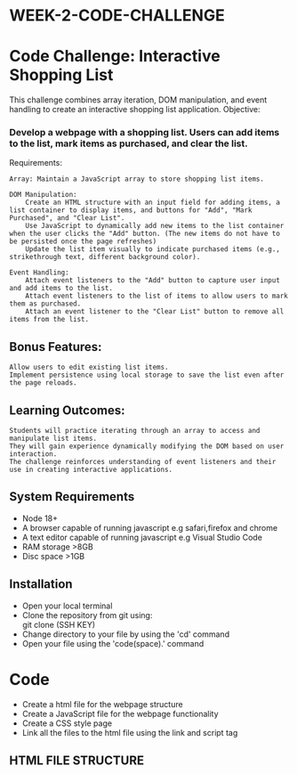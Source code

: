 # WEEK-2-CODE-CHALLENGE

# Code Challenge: Interactive Shopping List

This challenge combines array iteration, DOM manipulation, and event handling to create an interactive shopping list application.
Objective:

### Develop a webpage with a shopping list. Users can add items to the list, mark items as purchased, and clear the list.

Requirements:

    Array: Maintain a JavaScript array to store shopping list items.

    DOM Manipulation:
        Create an HTML structure with an input field for adding items, a list container to display items, and buttons for "Add", "Mark Purchased", and "Clear List".
        Use JavaScript to dynamically add new items to the list container when the user clicks the "Add" button. (The new items do not have to be persisted once the page refreshes)
        Update the list item visually to indicate purchased items (e.g., strikethrough text, different background color).

    Event Handling:
        Attach event listeners to the "Add" button to capture user input and add items to the list.
        Attach event listeners to the list of items to allow users to mark them as purchased.
        Attach an event listener to the "Clear List" button to remove all items from the list.

## Bonus Features:

    Allow users to edit existing list items.
    Implement persistence using local storage to save the list even after the page reloads.

## Learning Outcomes:

    Students will practice iterating through an array to access and manipulate list items.
    They will gain experience dynamically modifying the DOM based on user interaction.
    The challenge reinforces understanding of event listeners and their use in creating interactive applications.

## System Requirements

- Node 18+
- A browser capable of running javascript e.g safari,firefox and chrome
- A text editor capable of running javascript e.g Visual Studio Code
- RAM storage >8GB
- Disc space >1GB

## Installation

- Open your local terminal
- Clone the repository from git using:  
   git clone (SSH KEY)
- Change directory to your file by using the 'cd' command
- Open your file using the 'code(space).' command

# Code

- Create a html file for the webpage structure
- Create a JavaScript file for the webpage functionality
- Create a CSS style page
- Link all the files to the html file using the link and script tag

## HTML FILE STRUCTURE
